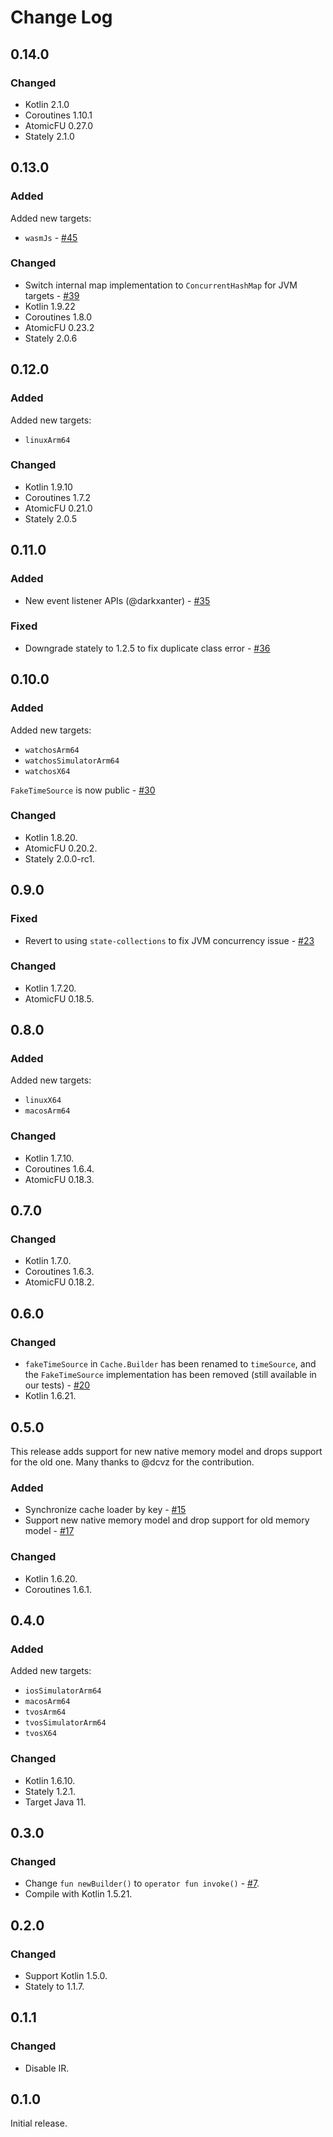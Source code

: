 # Change Log

## 0.14.0

### Changed

- Kotlin 2.1.0
- Coroutines 1.10.1
- AtomicFU 0.27.0
- Stately 2.1.0

## 0.13.0

### Added

Added new targets:
- `wasmJs` - [#45](https://github.com/ReactiveCircus/cache4k/pull/45)

### Changed

- Switch internal map implementation to `ConcurrentHashMap` for JVM targets - [#39](https://github.com/ReactiveCircus/cache4k/pull/39)
- Kotlin 1.9.22
- Coroutines 1.8.0
- AtomicFU 0.23.2
- Stately 2.0.6

## 0.12.0

### Added

Added new targets:
- `linuxArm64`

### Changed

- Kotlin 1.9.10
- Coroutines 1.7.2
- AtomicFU 0.21.0
- Stately 2.0.5

## 0.11.0

### Added

- New event listener APIs (@darkxanter) - [#35](https://github.com/ReactiveCircus/cache4k/pull/35)

### Fixed

- Downgrade stately to 1.2.5 to fix duplicate class error - [#36](https://github.com/ReactiveCircus/cache4k/pull/36)

## 0.10.0

### Added

Added new targets:
- `watchosArm64`
- `watchosSimulatorArm64`
- `watchosX64`

`FakeTimeSource` is now public - [#30](https://github.com/ReactiveCircus/cache4k/pull/30)

### Changed

- Kotlin 1.8.20.
- AtomicFU 0.20.2.
- Stately 2.0.0-rc1.

## 0.9.0

### Fixed

- Revert to using `state-collections` to fix JVM concurrency issue - [#23](https://github.com/ReactiveCircus/cache4k/issues/23)

### Changed

- Kotlin 1.7.20.
- AtomicFU 0.18.5.

## 0.8.0

### Added

Added new targets:
- `linuxX64`
- `macosArm64`

### Changed

- Kotlin 1.7.10.
- Coroutines 1.6.4.
- AtomicFU 0.18.3.

## 0.7.0

### Changed

- Kotlin 1.7.0.
- Coroutines 1.6.3.
- AtomicFU 0.18.2.

## 0.6.0

### Changed

- `fakeTimeSource` in `Cache.Builder` has been renamed to `timeSource`, and the `FakeTimeSource` implementation has been removed (still available in our tests) - [#20](https://github.com/ReactiveCircus/cache4k/pull/20)
- Kotlin 1.6.21.

## 0.5.0

This release adds support for new native memory model and drops support for the old one. Many thanks to @dcvz for the contribution. 

### Added

- Synchronize cache loader by key - [#15](https://github.com/ReactiveCircus/cache4k/pull/15)
- Support new native memory model and drop support for old memory model - [#17](https://github.com/ReactiveCircus/cache4k/pull/17)

### Changed

- Kotlin 1.6.20.
- Coroutines 1.6.1.

## 0.4.0

### Added

Added new targets:
- `iosSimulatorArm64`
- `macosArm64`
- `tvosArm64` 
- `tvosSimulatorArm64`
- `tvosX64`

### Changed

- Kotlin 1.6.10.
- Stately 1.2.1.
- Target Java 11.

## 0.3.0

### Changed

- Change `fun newBuilder()` to `operator fun invoke()` - [#7](https://github.com/ReactiveCircus/cache4k/pull/7).
- Compile with Kotlin 1.5.21.

## 0.2.0

### Changed

- Support Kotlin 1.5.0.
- Stately to 1.1.7.

## 0.1.1

### Changed

- Disable IR.

## 0.1.0

Initial release.
